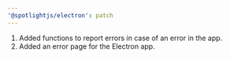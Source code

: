 ```yaml
---
'@spotlightjs/electron': patch
---
```


1. Added functions to report errors in case of an error in the app.
2. Added an error page for the Electron app.
